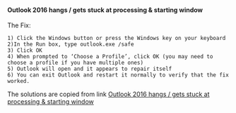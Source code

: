 #### Outlook 2016 hangs / gets stuck at processing & starting window

The Fix:

    1) Click the Windows button or press the Windows key on your keyboard
    2)In the Run box, type outlook.exe /safe
    3) Click OK
    4) When prompted to ‘Choose a Profile’, click OK (you may need to choose a profile if you have multiple ones)
    5) Outlook will open and it appears to repair itself
    6) You can exit Outlook and restart it normally to verify that the fix worked.

The solutions are copied from link [Outlook 2016 hangs / gets stuck at processing & starting window](https://angelcom.com/outlook-hangs-at-processing-starting-screen/)
